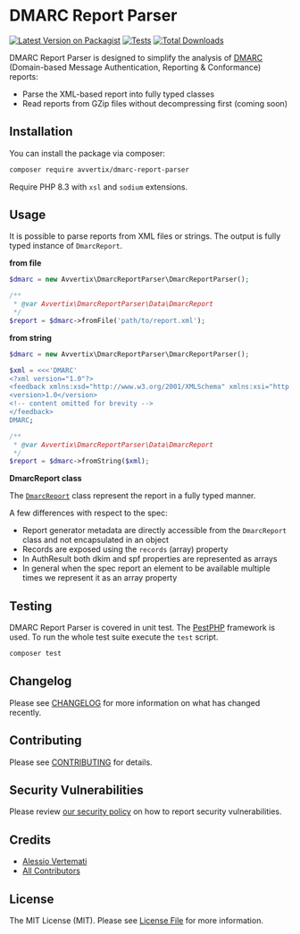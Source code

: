 # DMARC Report Parser

[![Latest Version on Packagist](https://img.shields.io/packagist/v/avvertix/dmarc-report-parser.svg?style=flat-square)](https://packagist.org/packages/avvertix/dmarc-report-parser)
[![Tests](https://img.shields.io/github/actions/workflow/status/avvertix/dmarc-report-parser/run-tests.yml?branch=main&label=tests&style=flat-square)](https://github.com/avvertix/dmarc-report-parser/actions/workflows/run-tests.yml)
[![Total Downloads](https://img.shields.io/packagist/dt/avvertix/dmarc-report-parser.svg?style=flat-square)](https://packagist.org/packages/avvertix/dmarc-report-parser)

DMARC Report Parser is designed to simplify the analysis of [DMARC](https://dmarc.org/) (Domain-based Message Authentication, Reporting & Conformance) reports:

- Parse the XML-based report into fully typed classes
- Read reports from GZip files without decompressing first (coming soon)

## Installation

You can install the package via composer:

```bash
composer require avvertix/dmarc-report-parser
```

Require PHP 8.3 with `xsl` and `sodium` extensions.

## Usage

It is possible to parse reports from XML files or strings. The output is fully typed instance of `DmarcReport`.


**from file**

```php
$dmarc = new Avvertix\DmarcReportParser\DmarcReportParser();

/**
 * @var Avvertix\DmarcReportParser\Data\DmarcReport
 */
$report = $dmarc->fromFile('path/to/report.xml');

```

**from string**

```php
$dmarc = new Avvertix\DmarcReportParser\DmarcReportParser();

$xml = <<<'DMARC'
<?xml version="1.0"?>
<feedback xmlns:xsd="http://www.w3.org/2001/XMLSchema" xmlns:xsi="http://www.w3.org/2001/XMLSchema-instance">
<version>1.0</version>
<!-- content omitted for brevity -->
</feedback>
DMARC;

/**
 * @var Avvertix\DmarcReportParser\Data\DmarcReport
 */
$report = $dmarc->fromString($xml);
```

**DmarcReport class**

The [`DmarcReport`](./src/Data/DmarcReport.php) class represent the report in a fully typed manner.

A few differences with respect to the spec:

- Report generator metadata are directly accessible from the `DmarcReport` class and not encapsulated in an object
- Records are exposed using the `records` (array) property
- In AuthResult both dkim and spf properties are represented as arrays
- In general when the spec report an element to be available multiple times we represent it as an array property


## Testing

DMARC Report Parser is covered in unit test. The [PestPHP](https://pestphp.com/) framework is used. To run the whole test suite execute the `test` script. 

```bash
composer test
```

## Changelog

Please see [CHANGELOG](CHANGELOG.md) for more information on what has changed recently.

## Contributing

Please see [CONTRIBUTING](.github/CONTRIBUTING.md) for details.

## Security Vulnerabilities

Please review [our security policy](../../security/policy) on how to report security vulnerabilities.

## Credits

- [Alessio Vertemati](https://github.com/avvertix)
- [All Contributors](../../contributors)

## License

The MIT License (MIT). Please see [License File](LICENSE.md) for more information.
